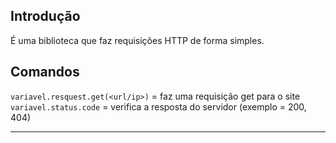 ## Introdução

É uma biblioteca que faz requisições HTTP de forma simples.
## Comandos

`variavel.resquest.get(<url/ip>)` = faz uma requisição get para o site  
`variavel.status.code` = verifica a resposta do servidor (exemplo = 200, 404)  

___